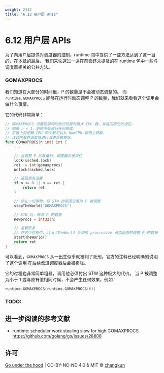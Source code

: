 ```yaml
---
weight: 2112
title: "6.12 用户层 APIs"
---
```


# 6.12 用户层 APIs

为了向用户层提供对调度器的控制，runtime 包中提供了一些方法达到了这一目的，在本章的最后，
我们来快速过一遍在前面还未提及的在 runtime 包中一些与调度器相关的公共方法。

### GOMAXPROCS

我们知道在大部分的时间里，P 的数量是不会被动态调整的。
而 `runtime.GOMAXPROCS`  能够在运行时动态调整 P 的数量，我们就来看看这个调用会做什么事情。

它的代码非常简单：

```go
// GOMAXPROCS 设置能够同时执行线程的最大 CPU 数，并返回原先的设定。
// 如果 n < 1，则他不会进行任何修改。
// 机器上的逻辑 CPU 的个数可以从 NumCPU 调用上获取。
// 该调用会在调度器进行改进后被移除。
func GOMAXPROCS(n int) int {
	...

	// 当调整 P 的数量时，调度器会被锁住
	lock(&sched.lock)
	ret := int(gomaxprocs)
	unlock(&sched.lock)

	// 返回原有设置
	if n <= 0 || n == ret {
		return ret
	}

	// 停止一切事物，将 STW 的原因设置为 P 被调整
	stopTheWorld("GOMAXPROCS")

	// STW 后，修改 P 的数量
	newprocs = int32(n)

	// 重新恢复
	// 在这个过程中，startTheWorld 会调用 procresize 进而动态的调整 P 的数量
	startTheWorld()
	return ret
}
```

可以看到，`GOMAXPROCS` 从一出生似乎就被判了死刑，官方的注释已经明确的说明了这个调用
在后续改进调度器后会被移除。

它的过程也非常简单粗暴，调用他必须付出 STW 这种极大的代价。
当 P 被调整为小于 1 或与原有值相同时候，不会产生任何效果，例如：

```go
runtime.GOMAXPROCS(runtime.GOMAXPROCS(0))
```

### TODO:

## 进一步阅读的参考文献

- runtime: scheduler work stealing slow for high GOMAXPROCS https://github.com/golang/go/issues/28808

## 许可

[Go under the hood](https://github.com/changkun/go-under-the-hood) | CC-BY-NC-ND 4.0 & MIT &copy; [changkun](https://changkun.de)